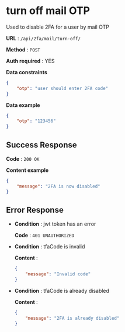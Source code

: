 # turn off mail OTP

Used to disable 2FA for a user by mail OTP

**URL** : `/api/2fa/mail/turn-off/`

**Method** : `POST`

**Auth required** : YES

**Data constraints**

```json
{
    "otp": "user should enter 2FA code"
}
```

**Data example**

```json
{
    "otp": "123456"
}
```

## Success Response

**Code** : `200 OK`

**Content example**

```json
{
    "message": "2FA is now disabled"
}
```

## Error Response

* **Condition** : jwt token has an error

    **Code** : `401 UNAUTHORIZED`

* **Condition** : tfaCode is invalid

    **Content** :

    ```json
    {
        "message": "Invalid code"
    }
    ```
* **Condition** : tfaCode is already disabled

    **Content** :

    ```json
    {
        "message": "2FA is already disabled"
    }
    ```